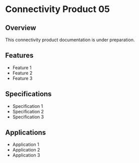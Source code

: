 # Connectivity Product 05

## Overview

This connectivity product documentation is under preparation.

## Features

- Feature 1
- Feature 2
- Feature 3

## Specifications

- Specification 1
- Specification 2
- Specification 3

## Applications

- Application 1
- Application 2
- Application 3
